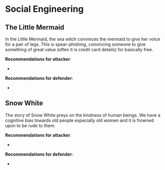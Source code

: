 # Social Engineering

## The Little Mermaid

In the Little Mermaid, the sea witch convinces the mermaid to give her voice for a pair of legs. This is spear-phishing, convincing someone to give something of great value (often it is credit card details) for basically free.

**Recommendations for attacker**:

-

**Recommendations for defender**:

-

## Snow White

The story of Snow White preys on the kindness of human beings. We have a cognitive bias towards old people especially old women and it is frowned upon to be rude to them.

**Recommendations for attacker**:

-

**Recommendations for defender**:

-
